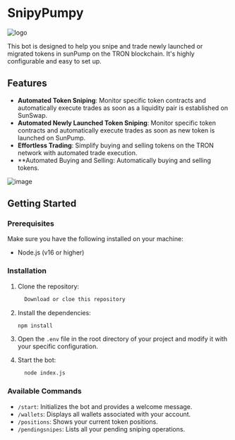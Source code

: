 # SnipyPumpy
![logo](https://github.com/user-attachments/assets/0a4d4cab-f785-4c13-998a-338208c93cf2)

This bot is designed to help you snipe and trade newly launched or migrated tokens in sunPump on the TRON blockchain. It's highly configurable and easy to set up.


## Features

- **Automated Token Sniping**: Monitor specific token contracts and automatically execute trades as soon as a liquidity pair is established on SunSwap.
- **Automated Newly Launched Token Sniping**: Monitor specific token contracts and automatically execute trades as soon as new token is launched on SunPump.
- **Effortless Trading**: Simplify buying and selling tokens on the TRON network with automated trade execution.
- **Automated Buying and Selling: Automatically buying and selling tokens.

  
![image](https://github.com/user-attachments/assets/a918844e-ab77-42c8-aad5-e1187a12c58c)



## Getting Started

### Prerequisites

Make sure you have the following installed on your machine:

- Node.js (v16 or higher)

### Installation

1. Clone the repository:

   ```bash
     Download or cloe this repository
   ```

2. Install the dependencies:

   ```bash
   npm install
   ```

3. Open the `.env` file in the root directory of your project and modify it with your specific configuration.

4. Start the bot:

   ```bash
     node index.js
   ```

### Available Commands

- `/start`: Initializes the bot and provides a welcome message.
- `/wallets`: Displays all wallets associated with your account.
- `/positions`: Shows your current token positions.
- `/pendingsnipes`: Lists all your pending sniping operations.

